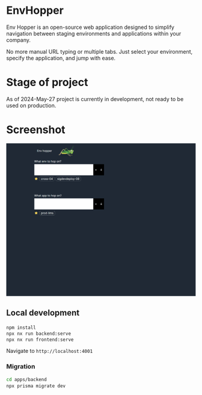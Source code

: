 # EnvHopper

Env Hopper is an open-source web application designed to simplify navigation between staging environments and applications within your company.

No more manual URL typing or multiple tabs. Just select your environment, specify the application, and jump with ease.

# Stage of project

As of 2024-May-27 project is currently in development, not ready to be used on production.

# Screenshot

![Env Hopper Demo](docs/env_hopper.gif)

## Local development

```
npm install
npx nx run backend:serve
npx nx run frontend:serve
```

Navigate to `http://localhost:4001`


### Migration

```bash
cd apps/backend
npx prisma migrate dev 
```
